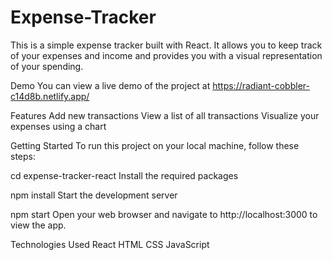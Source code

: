 # Expense-Tracker
This is a simple expense tracker built with React. It allows you to keep track of your expenses and income and provides you with a visual representation of your spending.

Demo
You can view a live demo of the project at https://radiant-cobbler-c14d8b.netlify.app/

Features
Add new transactions 
View a list of all transactions
Visualize your expenses using a chart

Getting Started
To run this project on your local machine, follow these steps:


cd expense-tracker-react
Install the required packages


npm install
Start the development server


npm start
Open your web browser and navigate to http://localhost:3000 to view the app.

Technologies Used
React
HTML
CSS
JavaScript
